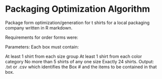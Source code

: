 # Packaging Optimization Algorithm
Package form optimization/generation for t shirts for a local packaging company written in R markdown.

Requirements for order forms were:

Parameters:  Each box must contain:

At least 1 shirt from each size group
At least 1 shirt from each color category
No more than 5 shirts of any one size
Exactly 24 shirts.
Output:  .txt or .csv which identifies the Box # and the items to be contained in that box.


